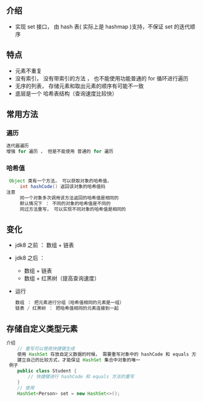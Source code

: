 ## 介绍

* 实现 set 接口， 由 hash 表( 实际上是 hashmap )支持，不保证 set 的迭代顺序

## 特点

* 元素不重复
* 没有索引， 没有带索引的方法 ， 也不能使用功能普通的 for 循环进行遍历
* 无序的列表， 存储元素和取出元素的顺序有可能不一致
* 底层是一个 哈希表结构（查询速度比较快）



## 常用方法

### 遍历

```java
迭代器遍历
增强 for 遍历 ， 但是不能使用 普通的 for 遍历
```

### 哈希值

```java 
 Object 类有一个方法， 可以获取对象的哈希值， 
     int hashCode() 返回该对象的哈希值码
注意
     同一个对象多次调用该方法返回的哈希值是相同的
     默认情况下 ： 不同的对象的哈希值是不同的
     同过方法重写， 可以实现不同对象的哈希值是相同的
```

## 变化

* jdk8 之前 ： 数组 + 链表

* jdk8 之后 ： 

    * 数组 + 链表
    * 数组 + 红黑树（提高查询速度）

* 运行

    ```java
    数组 ： 把元素进行分组（哈希值相同的元素是一组）
    链表 / 红黑树 ： 把哈希值相同的元素连接到一起
    ```




## 存储自定义类型元素

```java
介绍
    // 重写可以使用快捷键生成
    使用 HashSet 存放自定义数据的时候， 需要重写对象中的 hashCode 和 equals 方法
    建立自己的比较方式，才能保证 HashSet 集合中对象的唯一
 例子
    public class Student {
        // 快捷键进行 hashCode 和 equals 方法的重写
    }
	// 使用
	HashSet<Person> set = new HashSet<>();
```

